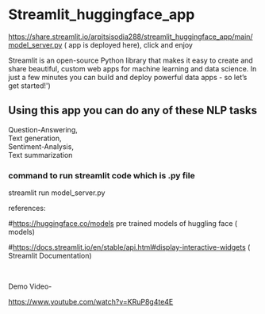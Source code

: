 # Streamlit_huggingface_app

https://share.streamlit.io/arpitsisodia288/streamlit_huggingface_app/main/model_server.py ( app is deployed here), click and enjoy



Streamlit is an open-source Python library that makes it easy to create and share beautiful, custom web apps for machine learning and data science. In just a few minutes you can build and deploy powerful data apps - so let’s get started!')


<h2>Using this app you can do any of these NLP tasks</h2>
Question-Answering, <br>
Text generation, <br>
Sentiment-Analysis, <br>
Text summarization <br>



<h3> command to run streamlit code which is .py file</h3>
streamlit run model_server.py


references: <br>


#https://huggingface.co/models pre trained models of huggling face ( models)

#https://docs.streamlit.io/en/stable/api.html#display-interactive-widgets ( Streamlit Documentation)

<br>

Demo Video-

https://www.youtube.com/watch?v=KRuP8g4te4E

